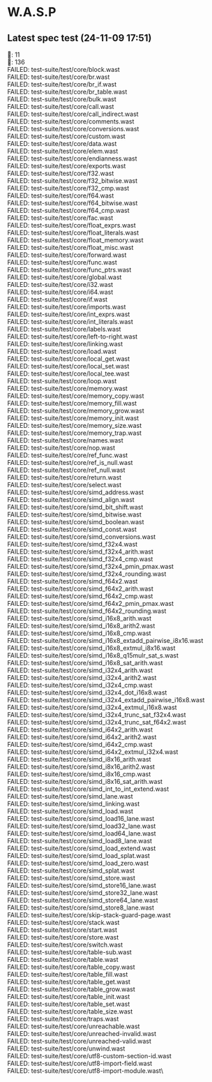 # W.A.S.P

## Latest spec test (24-11-09 17:51)
💅: 11\
💩: 136\
FAILED: test-suite/test/core/block.wast\
FAILED: test-suite/test/core/br.wast\
FAILED: test-suite/test/core/br_if.wast\
FAILED: test-suite/test/core/br_table.wast\
FAILED: test-suite/test/core/bulk.wast\
FAILED: test-suite/test/core/call.wast\
FAILED: test-suite/test/core/call_indirect.wast\
FAILED: test-suite/test/core/comments.wast\
FAILED: test-suite/test/core/conversions.wast\
FAILED: test-suite/test/core/custom.wast\
FAILED: test-suite/test/core/data.wast\
FAILED: test-suite/test/core/elem.wast\
FAILED: test-suite/test/core/endianness.wast\
FAILED: test-suite/test/core/exports.wast\
FAILED: test-suite/test/core/f32.wast\
FAILED: test-suite/test/core/f32_bitwise.wast\
FAILED: test-suite/test/core/f32_cmp.wast\
FAILED: test-suite/test/core/f64.wast\
FAILED: test-suite/test/core/f64_bitwise.wast\
FAILED: test-suite/test/core/f64_cmp.wast\
FAILED: test-suite/test/core/fac.wast\
FAILED: test-suite/test/core/float_exprs.wast\
FAILED: test-suite/test/core/float_literals.wast\
FAILED: test-suite/test/core/float_memory.wast\
FAILED: test-suite/test/core/float_misc.wast\
FAILED: test-suite/test/core/forward.wast\
FAILED: test-suite/test/core/func.wast\
FAILED: test-suite/test/core/func_ptrs.wast\
FAILED: test-suite/test/core/global.wast\
FAILED: test-suite/test/core/i32.wast\
FAILED: test-suite/test/core/i64.wast\
FAILED: test-suite/test/core/if.wast\
FAILED: test-suite/test/core/imports.wast\
FAILED: test-suite/test/core/int_exprs.wast\
FAILED: test-suite/test/core/int_literals.wast\
FAILED: test-suite/test/core/labels.wast\
FAILED: test-suite/test/core/left-to-right.wast\
FAILED: test-suite/test/core/linking.wast\
FAILED: test-suite/test/core/load.wast\
FAILED: test-suite/test/core/local_get.wast\
FAILED: test-suite/test/core/local_set.wast\
FAILED: test-suite/test/core/local_tee.wast\
FAILED: test-suite/test/core/loop.wast\
FAILED: test-suite/test/core/memory.wast\
FAILED: test-suite/test/core/memory_copy.wast\
FAILED: test-suite/test/core/memory_fill.wast\
FAILED: test-suite/test/core/memory_grow.wast\
FAILED: test-suite/test/core/memory_init.wast\
FAILED: test-suite/test/core/memory_size.wast\
FAILED: test-suite/test/core/memory_trap.wast\
FAILED: test-suite/test/core/names.wast\
FAILED: test-suite/test/core/nop.wast\
FAILED: test-suite/test/core/ref_func.wast\
FAILED: test-suite/test/core/ref_is_null.wast\
FAILED: test-suite/test/core/ref_null.wast\
FAILED: test-suite/test/core/return.wast\
FAILED: test-suite/test/core/select.wast\
FAILED: test-suite/test/core/simd_address.wast\
FAILED: test-suite/test/core/simd_align.wast\
FAILED: test-suite/test/core/simd_bit_shift.wast\
FAILED: test-suite/test/core/simd_bitwise.wast\
FAILED: test-suite/test/core/simd_boolean.wast\
FAILED: test-suite/test/core/simd_const.wast\
FAILED: test-suite/test/core/simd_conversions.wast\
FAILED: test-suite/test/core/simd_f32x4.wast\
FAILED: test-suite/test/core/simd_f32x4_arith.wast\
FAILED: test-suite/test/core/simd_f32x4_cmp.wast\
FAILED: test-suite/test/core/simd_f32x4_pmin_pmax.wast\
FAILED: test-suite/test/core/simd_f32x4_rounding.wast\
FAILED: test-suite/test/core/simd_f64x2.wast\
FAILED: test-suite/test/core/simd_f64x2_arith.wast\
FAILED: test-suite/test/core/simd_f64x2_cmp.wast\
FAILED: test-suite/test/core/simd_f64x2_pmin_pmax.wast\
FAILED: test-suite/test/core/simd_f64x2_rounding.wast\
FAILED: test-suite/test/core/simd_i16x8_arith.wast\
FAILED: test-suite/test/core/simd_i16x8_arith2.wast\
FAILED: test-suite/test/core/simd_i16x8_cmp.wast\
FAILED: test-suite/test/core/simd_i16x8_extadd_pairwise_i8x16.wast\
FAILED: test-suite/test/core/simd_i16x8_extmul_i8x16.wast\
FAILED: test-suite/test/core/simd_i16x8_q15mulr_sat_s.wast\
FAILED: test-suite/test/core/simd_i16x8_sat_arith.wast\
FAILED: test-suite/test/core/simd_i32x4_arith.wast\
FAILED: test-suite/test/core/simd_i32x4_arith2.wast\
FAILED: test-suite/test/core/simd_i32x4_cmp.wast\
FAILED: test-suite/test/core/simd_i32x4_dot_i16x8.wast\
FAILED: test-suite/test/core/simd_i32x4_extadd_pairwise_i16x8.wast\
FAILED: test-suite/test/core/simd_i32x4_extmul_i16x8.wast\
FAILED: test-suite/test/core/simd_i32x4_trunc_sat_f32x4.wast\
FAILED: test-suite/test/core/simd_i32x4_trunc_sat_f64x2.wast\
FAILED: test-suite/test/core/simd_i64x2_arith.wast\
FAILED: test-suite/test/core/simd_i64x2_arith2.wast\
FAILED: test-suite/test/core/simd_i64x2_cmp.wast\
FAILED: test-suite/test/core/simd_i64x2_extmul_i32x4.wast\
FAILED: test-suite/test/core/simd_i8x16_arith.wast\
FAILED: test-suite/test/core/simd_i8x16_arith2.wast\
FAILED: test-suite/test/core/simd_i8x16_cmp.wast\
FAILED: test-suite/test/core/simd_i8x16_sat_arith.wast\
FAILED: test-suite/test/core/simd_int_to_int_extend.wast\
FAILED: test-suite/test/core/simd_lane.wast\
FAILED: test-suite/test/core/simd_linking.wast\
FAILED: test-suite/test/core/simd_load.wast\
FAILED: test-suite/test/core/simd_load16_lane.wast\
FAILED: test-suite/test/core/simd_load32_lane.wast\
FAILED: test-suite/test/core/simd_load64_lane.wast\
FAILED: test-suite/test/core/simd_load8_lane.wast\
FAILED: test-suite/test/core/simd_load_extend.wast\
FAILED: test-suite/test/core/simd_load_splat.wast\
FAILED: test-suite/test/core/simd_load_zero.wast\
FAILED: test-suite/test/core/simd_splat.wast\
FAILED: test-suite/test/core/simd_store.wast\
FAILED: test-suite/test/core/simd_store16_lane.wast\
FAILED: test-suite/test/core/simd_store32_lane.wast\
FAILED: test-suite/test/core/simd_store64_lane.wast\
FAILED: test-suite/test/core/simd_store8_lane.wast\
FAILED: test-suite/test/core/skip-stack-guard-page.wast\
FAILED: test-suite/test/core/stack.wast\
FAILED: test-suite/test/core/start.wast\
FAILED: test-suite/test/core/store.wast\
FAILED: test-suite/test/core/switch.wast\
FAILED: test-suite/test/core/table-sub.wast\
FAILED: test-suite/test/core/table.wast\
FAILED: test-suite/test/core/table_copy.wast\
FAILED: test-suite/test/core/table_fill.wast\
FAILED: test-suite/test/core/table_get.wast\
FAILED: test-suite/test/core/table_grow.wast\
FAILED: test-suite/test/core/table_init.wast\
FAILED: test-suite/test/core/table_set.wast\
FAILED: test-suite/test/core/table_size.wast\
FAILED: test-suite/test/core/traps.wast\
FAILED: test-suite/test/core/unreachable.wast\
FAILED: test-suite/test/core/unreached-invalid.wast\
FAILED: test-suite/test/core/unreached-valid.wast\
FAILED: test-suite/test/core/unwind.wast\
FAILED: test-suite/test/core/utf8-custom-section-id.wast\
FAILED: test-suite/test/core/utf8-import-field.wast\
FAILED: test-suite/test/core/utf8-import-module.wast\

